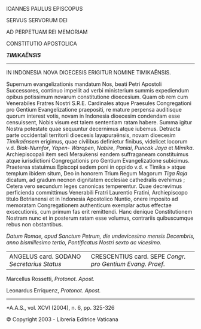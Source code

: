 IOANNES PAULUS EPISCOPUS

SERVUS SERVORUM DEI

AD PERPETUAM REI MEMORIAM

CONSTITUTIO APOSTOLICA

***TIMIKAËNSIS***

*******

IN INDONESIA NOVA DIOECESIS ERIGITUR NOMINE TIMIKAËNSIS.

Supernum evangelizationis mandatum Nos, beati Petri Apostoli Successores, continuo impellit ad verbi ministerium summis expediendum opibus potissimum novarum constitutione dioecesium. Quam ob rem cum Venerabiles Fratres Nostri S.R.E. Cardinales atque Praesules Congregationi pro Gentium Evangelizatione praepositi, re mature perpensa auditisque quorum interest votis, novam in Indonesia dioecesim condendam esse censuissent, Nobis visum est talem sententiam ratam habere. Summa igitur Nostra potestate quae sequuntur decernimus atque iubemus. Detracta parte occidentali territorii dioecesis Iayapuraënsis, novam dioecesim *Timikaënsem* erigimus, quae civilibus definietur finibus, videlicet locorum v.d. *Biak-Nurnfor*, *Yapen- Waropen*, *Nabire*, *Paniai*, *Puncak* *Jaya* et *Mimika*. Archiepiscopali item sedi Meraukensi eandem suffraganeam constituimus atque iurisdictioni Congregationis pro Gentium Evangelizatione subicimus. Praeterea statuimus Episcopi sedem poni in oppido v.d. « Timika » atque templum ibidem situm, Deo in honorem Trium Regum Magorum *Tiga Raja* dicatum, ad gradum necnon dignitatem ecclesiae cathedralis evehimus ; Cetera vero secundum leges canonicas temperentur. Quae decrevimus perficienda committimus Venerabili Fratri Laurentio Fratini, Archiepiscopo titulo Botrianensi et in Indonesia Apostolico Nuntio, onere imposito ad memoratam Congregationem authenticum exemplar actus effectae exsecutionis, cum primum fas erit remittendi. Hanc denique Constitutionem Nostram nunc et in posterum ratam esse volumus, contrariis quibuscumque rebus non obstantibus.

*Datum Romae, apud Sanctum Petrum, die undevicesimo mensis Decembris, anno bismillesimo tertio, Pontificatus Nostri sexto ac vicesimo.*

|     |     |
| --- | --- |
| ANGELUS card. SODANO  *Secretarius Status* | CRESCENTIUS  card. SEPE *Congr. pro Gentium Evang. Praef.* |

Marcellus Rossetti, *Protonot. Apost.*

Leonardus Erriquenz, *Protonot. Apost.*

* * *

*A.A.S., vol. XCVI (2004), n. 6, pp. 325-326

© Copyright 2003 - Libreria Editrice Vaticana